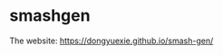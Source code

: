 # smashgen

The website: https://dongyuexie.github.io/smash-gen/

[workflowr]: https://github.com/jdblischak/workflowr
